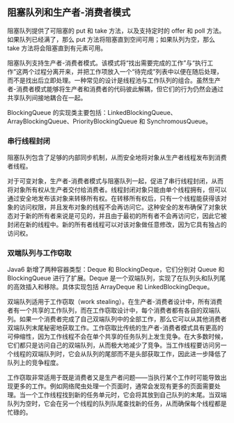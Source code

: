 ## 阻塞队列和生产者-消费者模式 ##

阻塞队列提供了可阻塞的 put 和 take 方法，以及支持定时的 offer 和 poll 方法。如果队列已经满了，那么 put 方法将阻塞直到空间可用；如果队列为空，那么 take 方法将会阻塞直到有元素可用。

阻塞队列支持生产者-消费者模式。该模式将“找出需要完成的工作”与“执行工作”这两个过程分离开来，并把工作项放入一个“待完成”列表中以便在随后处理，而不是找出后立即处理。一种常见的设计是线程池与工作队列的组合。虽然生产者-消费者模式能够将生产者和消费者的代码彼此解耦，但它们的行为仍然会通过共享队列间接地耦合在一起。

BlockingQueue 的实现类主要包括：LinkedBlockingQueue、ArrayBlockingQueue、PriorityBlockingQueue 和 SynchromousQueue。

### 串行线程封闭

阻塞队列包含了足够的内部同步机制，从而安全地将对象从生产者线程发布到消费者线程。

对于可变对象，生产者-消费者模式与阻塞队列一起，促进了串行线程封闭，从而将对象所有权从生产者交付给消费者。线程封闭对象只能由单个线程拥有，但可以通过安全地发布该对象来转移所有权。在转移所有权后，只有一个线程能获得该对象的访问权限，并且发布对象的线程不会再访问它。这种安全的发布确保了对象状态对于新的所有者来说是可见的，并且由于最初的所有者不会再访问它，因此它被封闭在新的线程中。新的所有者线程可以对该对象做任意修改，因为它具有独占的访问权。

### 双端队列与工作窃取

Java6 新增了两种容器类型：Deque 和 BlockingDeque，它们分别对 Queue 和 BlockingQueue 进行了扩展。Deque 是一个双端队列，实现了在队列头和队列尾的高效插入和移除。具体实现包括 ArrayDeque 和 LinkedBlockingDeque。

双端队列适用于工作窃取（work stealing）。在生产者-消费者设计中，所有消费者有一个共享的工作队列，而在工作窃取设计中，每个消费者都有各自的双端队列。如果一个消费者完成了自己双端队列中的全部工作，那么它可以从其他消费者双端队列末尾秘密地获取工作。工作窃取比传统的生产者-消费者模式具有更高的可伸缩性，因为工作线程不会在单个共享的任务队列上发生竞争。在大多数时候，它们都只是访问自己的双端队列，从而极大地减少了竞争。当工作线程要访问另一个线程的双端队列时，它会从队列的尾部而不是头部获取工作，因此进一步降低了队列上的竞争程度。

工作窃取非常适用于既是消费者又是生产者问题——当执行某个工作时可能导致出现更多的工作。例如网络爬虫处理一个页面时，通常会发现有更多的页面需要处理。当一个工作线程找到新的任务单元时，它会将其放到自己队列的末尾。当双端队列为空时，它会在另一个线程的队列队尾查找新的任务，从而确保每个线程都是忙碌的。